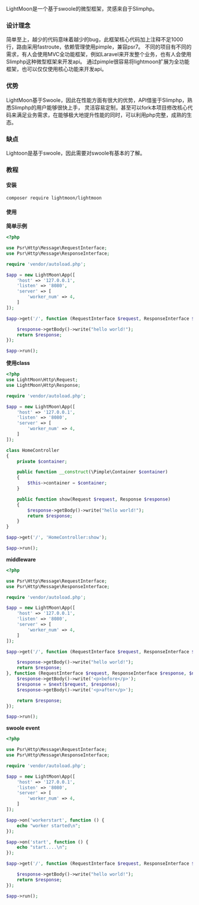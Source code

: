 
LightMoon是一个基于swoole的微型框架，灵感来自于Slimphp。

### 设计理念

简单至上，越少的代码意味着越少的bug，此框架核心代码加上注释不足1000行，路由采用fastroute，依赖管理使用pimple，兼容psr7。
不同的项目有不同的需求，有人会使用MVC全功能框架，例如Laravel来开发整个业务，也有人会使用Slimphp这种微型框架来开发api。
通过pimple很容易将lightmoon扩展为全功能框架，也可以仅仅使用核心功能来开发api。

### 优势

LightMoon基于Swoole，因此在性能方面有很大的优势，API借鉴于Slimphp，熟悉Slimphp的用户能够很快上手，
灵活容易定制，甚至可以fork本项目修改核心代码来满足业务需求，在能够极大地提升性能的同时，可以利用php完整，成熟的生态。

### 缺点

Lightoon是基于swoole，因此需要对swoole有基本的了解。

### 教程

#### 安装

```
composer require lightmoon/lightmoon
```

#### 使用

**简单示例**

```php
<?php

use Psr\Http\Message\RequestInterface;
use Psr\Http\Message\ResponseInterface;

require 'vendor/autoload.php';

$app = new LightMoon\App([
    'host' => '127.0.0.1',
    'listen' => '8080',
    'server' => [
        'worker_num' => 4,
    ]
]);

$app->get('/', function (RequestInterface $request, ResponseInterface $response) {

    $response->getBody()->write("hello world!");
    return $response;
});

$app->run();
```


**使用class**


```php
<?php
use LightMoon\Http\Request;
use LightMoon\Http\Response;

require 'vendor/autoload.php';

$app = new LightMoon\App([
    'host' => '127.0.0.1',
    'listen' => '8080',
    'server' => [
        'worker_num' => 4,
    ]
]);

class HomeController
{
    private $container;

    public function __construct(\Pimple\Container $container)
    {
        $this->container = $container;
    }

    public function show(Request $request, Response $response)
    {
        $response->getBody()->write("hello world!");
        return $response;
    }
}

$app->get('/', 'HomeController:show');

$app->run();
```

**middleware**

```php
<?php

use Psr\Http\Message\RequestInterface;
use Psr\Http\Message\ResponseInterface;

require 'vendor/autoload.php';

$app = new LightMoon\App([
    'host' => '127.0.0.1',
    'listen' => '8080',
    'server' => [
        'worker_num' => 4,
    ]
]);

$app->get('/', function (RequestInterface $request, ResponseInterface $response) {

    $response->getBody()->write("hello world!");
    return $response;
}, function (RequestInterface $request, ResponseInterface $response, $next) {
    $response->getBody()->write('<p>before</p>');
    $response = $next($request, $response);
    $response->getBody()->write('<p>after</p>');

    return $response;
});

$app->run();
```

**swoole event**

```php
<?php

use Psr\Http\Message\RequestInterface;
use Psr\Http\Message\ResponseInterface;

require 'vendor/autoload.php';

$app = new LightMoon\App([
    'host' => '127.0.0.1',
    'listen' => '8080',
    'server' => [
        'worker_num' => 4,
    ]
]);

$app->on('workerstart', function () {
    echo "worker started\n";
});

$app->on('start', function () {
    echo "start....\n";
});

$app->get('/', function (RequestInterface $request, ResponseInterface $response) {

    $response->getBody()->write("hello world!");
    return $response;
});

$app->run();
```